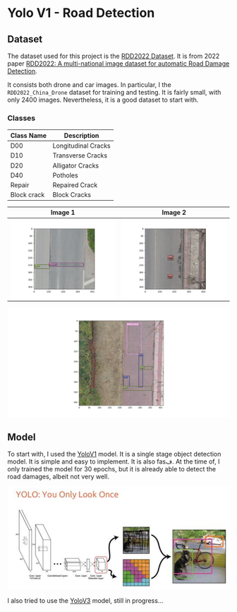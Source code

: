 # Yolo V1 - Road Detection

## Dataset
The dataset used for this project is the [RDD2022 Dataset](https://github.com/sekilab/RoadDamageDetector). It is from 2022 paper [RDD2022: A multi-national image dataset for automatic Road Damage Detection](https://arxiv.org/abs/2209.08538).

It consists both drone and car images. In particular, I the `RDD2022_China_Drone` dataset for training and testing. It is fairly small, with only 2400 images. Nevertheless, it is a good dataset to start with.


### Classes
|  Class Name   |     Description      |
|--------------|-----------------------|
| D00          | Longitudinal Cracks   |
| D10          | Transverse Cracks     |
| D20          | Alligator Cracks      |
| D40          | Potholes              |
| Repair       | Repaired Crack               |
| Block crack  | Block Cracks          |

| Image 1 | Image 2 |
|---------|---------|
| ![Image 1](./imgs/Figure_3.png) | ![Image 2](./imgs/Figure_5.png) |

![Image 1](./imgs/Figure_4.png) 


## Model
To start with, I used the [YoloV1](https://arxiv.org/abs/1506.02640) model. It is a single stage object detection model. It is simple and easy to implement. It is also fasف. At the time of, I only trained the model for 30 epochs, but it is already able to detect the road damages, albeit not very well.

![Image 1](./imgs/arc.png) 


I also tried to use the [YoloV3](https://arxiv.org/abs/1804.02767) model, still in progress...


